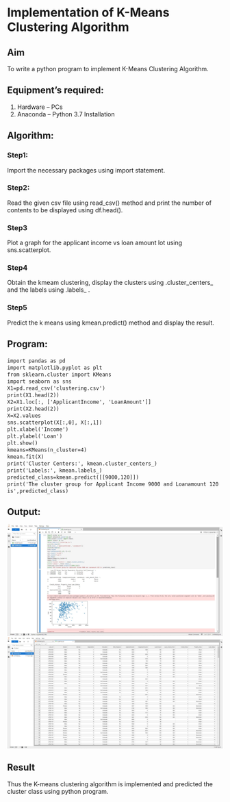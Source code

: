 # Implementation of K-Means Clustering Algorithm
## Aim
To write a python program to implement K-Means Clustering Algorithm.
## Equipment’s required:
1.	Hardware – PCs
2.	Anaconda – Python 3.7 Installation

## Algorithm:

### Step1:
Import the necessary packages using import statement.

### Step2:
Read the given csv file using read_csv() method and print the number of contents to be displayed using df.head().

### Step3
Plot a graph for the applicant income vs loan amount lot using sns.scatterplot.

### Step4
Obtain the kmeam clustering, display the clusters using .cluster_centers_ and the labels using .labels_ .

### Step5
Predict the k means using kmean.predict() method and display the result.

## Program:
```
import pandas as pd
import matplotlib.pyplot as plt
from sklearn.cluster import KMeans
import seaborn as sns
X1=pd.read_csv('clustering.csv')
print(X1.head(2))
X2=X1.loc[:, ['ApplicantIncome', 'LoanAmount']]
print(X2.head(2))
X=X2.values
sns.scatterplot(X[:,0], X[:,1])
plt.xlabel('Income')
plt.ylabel('Loan')
plt.show()
kmeans=KMeans(n_cluster=4)
kmean.fit(X)
print('Cluster Centers:', kmean.cluster_centers_)
print('Labels:', kmean.labels_)
predicted_class=kmean.predict([[9000,120]])
print('The cluster group for Applicant Income 9000 and Loanamount 120 is',predicted_class)
```
## Output:
![output](cl1.jpg)
![output](cl2.jpg)
## Result
Thus the K-means clustering algorithm is implemented and predicted the cluster class using python program.